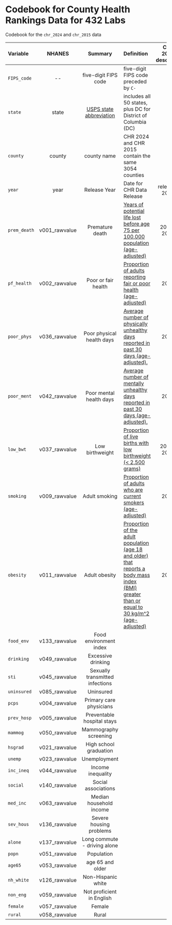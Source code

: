 # Codebook for County Health Rankings Data for 432 Labs

Codebook for the `chr_2024` and `chr_2015` data

Variable | NHANES | Summary | Definition | CHR 2024 describes | CHR 2015 describes
:--------- | :--------: | :-------------------------: | :------------------------------------------------------------------------- | :----------: | :----------:
`FIPS_code` | -- | five-digit FIPS code | five-digit FIPS code preceded by `C-`	
`state` | state | [USPS state abbreviation](https://en.wikipedia.org/wiki/List_of_U.S._state_and_territory_abbreviations#Postal_codes) | includes all 50 states, plus DC for District of Columbia (DC)
`county` | county | county name	| CHR 2024 and CHR 2015 contain the same 3054 counties
`year` | year	| Release Year | Date for CHR Data Release | released 2024 | released 2015
`prem_death` | v001_rawvalue | Premature death	| [Years of potential life lost before age 75 per 100,000 population (age-adjusted)](https://www.countyhealthrankings.org/health-data/health-outcomes/length-of-life/premature-death?year=2024) | 2019-2021 | 2010-2012
`pf_health`	| v002_rawvalue	| Poor or fair health	| [Proportion of adults reporting fair or poor health (age-adjusted)](https://www.countyhealthrankings.org/health-data/health-outcomes/quality-of-life/poor-or-fair-health?year=2024) | 2021 | 2006-2012
`poor_phys`	| v036_rawvalue	| Poor physical health days	| [Average number of physically unhealthy days reported in past 30 days (age-adjusted).](https://www.countyhealthrankings.org/health-data/health-outcomes/quality-of-life/poor-physical-health-days?year=2024) | 2021 | 2006-2012
`poor_ment` | v042_rawvalue | Poor mental health days | [Average number of mentally unhealthy days reported in past 30 days (age-adjusted).](https://www.countyhealthrankings.org/health-data/health-outcomes/quality-of-life/poor-mental-health-days?year=2024) | 2021 | 2006-2012
`low_bwt` | v037_rawvalue | Low birthweight | [Proportion of live births with low birthweight (< 2,500 grams)](https://www.countyhealthrankings.org/health-data/health-outcomes/quality-of-life/low-birthweight?year=2024) | 2016-2022 | 2006-2012
`smoking` | v009_rawvalue | Adult smoking | [Proportion of adults who are current smokers (age-adjusted)](https://www.countyhealthrankings.org/health-data/health-factors/health-behaviors/tobacco-use/adult-smoking?year=2024) | 2021 | 2006-2012
`obesity` | v011_rawvalue | Adult obesity | [Proportion of the adult population (age 18 and older) that reports a body mass index (BMI) greater than or equal to 30 kg/m^2 (age-adjusted)](https://www.countyhealthrankings.org/health-data/health-factors/health-behaviors/diet-and-exercise/adult-obesity?year=2024) | 2021 | 2011
`food_env` | v133_rawvalue | Food environment index | 
`drinking` | v049_rawvalue | Excessive drinking |
`sti` | v045_rawvalue | Sexually transmitted infections |
`uninsured` | v085_rawvalue | Uninsured |
`pcps` | v004_rawvalue | Primary care physicians |
`prev_hosp` | v005_rawvalue | Preventable hospital stays |
`mammog` | v050_rawvalue | Mammography screening |
`hsgrad` | v021_rawvalue | High school graduation |
`unemp` | v023_rawvalue | Unemployment
`inc_ineq` | v044_rawvalue | Income inequality
`social` | v140_rawvalue | Social associations | 
`med_inc` | v063_rawvalue | Median household income |
`sev_hous` | v136_rawvalue | Severe housing problems |
`alone` | v137_rawvalue | Long commute - driving alone |
`popn` | v051_rawvalue | Population |
`age65` | v053_rawvalue | age 65 and older |
`nh_white` | v126_rawvalue | Non-Hispanic white |
`non_eng` | v059_rawvalue | Not proficient in English |
`female` | v057_rawvalue | Female
`rural` | v058_rawvalue | Rural
